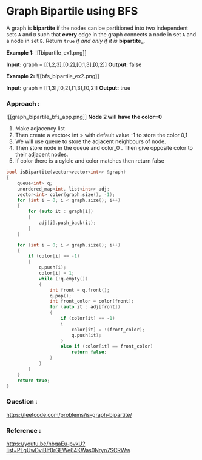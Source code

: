 # Graph Bipartile using BFS

A graph is **bipartite** if the nodes can be partitioned into two independent sets `A` and `B` such that **every** edge in the graph connects a node in set `A` and a node in set `B`.
Return `true` *if and only if it is* **bipartite**_.

**Example 1:**
![[bipartile_ex1.png]]

**Input:** graph = [[1,2,3],[0,2],[0,1,3],[0,2]]
**Output:** false

**Example 2:**
![[bfs_bipartile_ex2.png]]

**Input:** graph = [[1,3],[0,2],[1,3],[0,2]]
**Output:** true


### Approach :

![[graph_bipartile_bfs_app.png]]
**Node 2 will have the color=0**

1. Make adjacency list
2. Then create a vector< int > with default value -1 to store the color 0,1 
3. We will use queue to store the adjacent neighbours of node.
4. Then store node in the queue and  color_0 . Then give opposite color to their adjacent nodes.
5. If color there is a cylcle and color matches then return false


```C++
bool isBipartite(vector<vector<int>> &graph)
{
    queue<int> q;
    unordered_map<int, list<int>> adj;
    vector<int> color(graph.size(), -1);
    for (int i = 0; i < graph.size(); i++)
    {
        for (auto it : graph[i])
        {
            adj[i].push_back(it);
        }
    }

    for (int i = 0; i < graph.size(); i++)
    {
        if (color[i] == -1)
        {
            q.push(i);
            color[i] = 1;
            while (!q.empty())
            {
                int front = q.front();
                q.pop();
                int front_color = color[front];
                for (auto it : adj[front])
                {
                    if (color[it] == -1)
                    {
                        color[it] = !(front_color);
                        q.push(it);
                    }
                    else if (color[it] == front_color)
                        return false;
                }
            }
        }
    }
    return true;
}
```

### Question :
https://leetcode.com/problems/is-graph-bipartite/

### Reference :
https://youtu.be/nbgaEu-pvkU?list=PLgUwDviBIf0rGEWe64KWas0Nryn7SCRWw